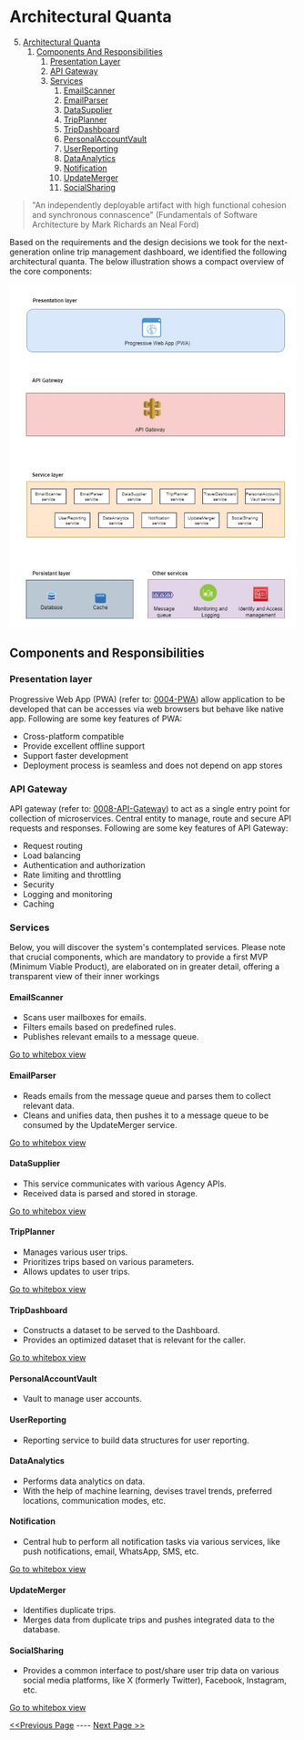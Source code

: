 # Architectural Quanta
5. [Architectural Quanta](#architectural-quanta)
   1. [Components And Responsibilities](#components-and-responsibilities)
      1. [Presentation Layer](#presentation-layer)
      2. [API Gateway](#api-gateway)
      3. [Services](#services)
         1. [EmailScanner](#emailscanner)
         2. [EmailParser](#emailparser)
         3. [DataSupplier](#datasupplier)
         4. [TripPlanner](#tripplanner)
         5. [TripDashboard](#tripdashboard)
         6. [PersonalAccountVault](#personalaccountvault)
         7. [UserReporting](#userreporting)
         8. [DataAnalytics](#dataanalytics)
         9. [Notification](#notification)
         10. [UpdateMerger](#updatemerger)
         11. [SocialSharing](#socialsharing)

> "An independently deployable artifact with high functional cohesion and synchronous connascence" (Fundamentals of Software Architecture by Mark Richards an Neal Ford)

Based on the requirements and the design decisions we took for the  next-generation online trip management dashboard, 
we identified the following architectural quanta. The below illustration shows a compact overview of
the core components:

![images](../diagrams/RoadWarrior-Logical-Architecture.jpg)

## Components and Responsibilities
### Presentation layer
  
  Progressive Web App (PWA) (refer to: [0004-PWA](../ADRs/0004-PWA.md)) allow application to be developed that can be accesses via web browsers but behave like native app.
  Following are some key features of PWA:
   - Cross-platform compatible
   - Provide excellent offline support
   - Support faster development
   - Deployment process is seamless and does not depend on app stores


### API Gateway

   API gateway (refer to: [0008-API-Gateway](../ADRs/0008-API-Gateway.md)) to act as a single entry point for collection of microservices.
   Central entity to manage, route and secure API requests and responses.
   Following are some key features of API Gateway:
   - Request routing
   -  Load balancing
   - Authentication and authorization
   -  Rate limiting and throttling
   - Security
   - Logging and monitoring
   - Caching

### Services
Below, you will discover the system's contemplated services. Please note that crucial components, which are mandatory to provide a first MVP (Minimum Viable Product),  are elaborated on in greater detail, offering a transparent view of their inner workings

#### EmailScanner
- Scans user mailboxes for emails.
- Filters emails based on predefined rules.
- Publishes relevant emails to a message queue.

[Go to whitebox view](../quanta/1-emaildata-collector-quanta.md)


#### EmailParser
- Reads emails from the message queue and parses them to collect relevant data.
- Cleans and unifies data, then pushes it to a message queue to be consumed by the UpdateMerger service.

[Go to whitebox view](../quanta/1-emaildata-collector-quanta.md)

#### DataSupplier
- This service communicates with various Agency APIs.
- Received data is parsed and stored in storage.

[Go to whitebox view](../quanta/2-data-supplier-quanta.md)

#### TripPlanner
- Manages various user trips.
- Prioritizes trips based on various parameters.
- Allows updates to user trips.

[Go to whitebox view](../quanta/3-trip-planner-quanta.md)

#### TripDashboard
- Constructs a dataset to be served to the Dashboard.
- Provides an optimized dataset that is relevant for the caller.

[Go to whitebox view](../quanta/4-trip-dashboard-quanta.md)

#### PersonalAccountVault
- Vault to manage user accounts.

#### UserReporting
- Reporting service to build data structures for user reporting.

#### DataAnalytics
- Performs data analytics on data.
- With the help of machine learning, devises travel trends, preferred locations, communication modes, etc.

#### Notification
- Central hub to perform all notification tasks via various services, like push notifications, email, WhatsApp, SMS, etc.

[Go to whitebox view](../quanta/5-notification-hub-quanta.md)

#### UpdateMerger
- Identifies duplicate trips.
- Merges data from duplicate trips and pushes integrated data to the database.

#### SocialSharing
- Provides a common interface to post/share user trip data on various social media platforms, like X (formerly Twitter), Facebook, Instagram, etc.

[Go to whitebox view](../quanta/6-social-sharing-quanta.md)


[<<Previous Page](./04_Solution_Strategy.md) ---- [Next Page >>](./06_Architecture_Decisions.md)
